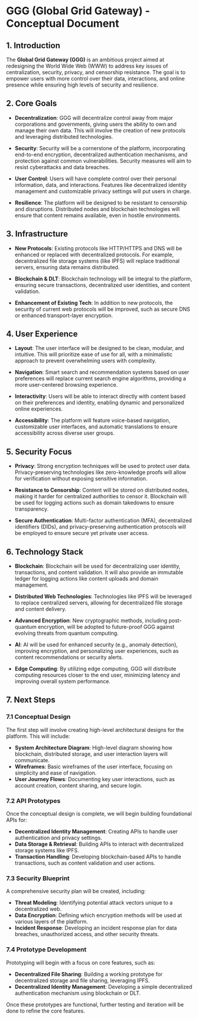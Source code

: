 # GGG (Global Grid Gateway) - Conceptual Document

## 1. Introduction

The **Global Grid Gateway (GGG)** is an ambitious project aimed at redesigning the World Wide Web (WWW) to address key issues of centralization, security, privacy, and censorship resistance. The goal is to empower users with more control over their data, interactions, and online presence while ensuring high levels of security and resilience.

## 2. Core Goals

- **Decentralization**: GGG will decentralize control away from major corporations and governments, giving users the ability to own and manage their own data. This will involve the creation of new protocols and leveraging distributed technologies.
  
- **Security**: Security will be a cornerstone of the platform, incorporating end-to-end encryption, decentralized authentication mechanisms, and protection against common vulnerabilities. Security measures will aim to resist cyberattacks and data breaches.

- **User Control**: Users will have complete control over their personal information, data, and interactions. Features like decentralized identity management and customizable privacy settings will put users in charge.

- **Resilience**: The platform will be designed to be resistant to censorship and disruptions. Distributed nodes and blockchain technologies will ensure that content remains available, even in hostile environments.

## 3. Infrastructure

- **New Protocols**: Existing protocols like HTTP/HTTPS and DNS will be enhanced or replaced with decentralized protocols. For example, decentralized file storage systems (like IPFS) will replace traditional servers, ensuring data remains distributed.

- **Blockchain & DLT**: Blockchain technology will be integral to the platform, ensuring secure transactions, decentralized user identities, and content validation.

- **Enhancement of Existing Tech**: In addition to new protocols, the security of current web protocols will be improved, such as secure DNS or enhanced transport-layer encryption.

## 4. User Experience

- **Layout**: The user interface will be designed to be clean, modular, and intuitive. This will prioritize ease of use for all, with a minimalistic approach to prevent overwhelming users with complexity.

- **Navigation**: Smart search and recommendation systems based on user preferences will replace current search engine algorithms, providing a more user-centered browsing experience.

- **Interactivity**: Users will be able to interact directly with content based on their preferences and identity, enabling dynamic and personalized online experiences.

- **Accessibility**: The platform will feature voice-based navigation, customizable user interfaces, and automatic translations to ensure accessibility across diverse user groups.

## 5. Security Focus

- **Privacy**: Strong encryption techniques will be used to protect user data. Privacy-preserving technologies like zero-knowledge proofs will allow for verification without exposing sensitive information.

- **Resistance to Censorship**: Content will be stored on distributed nodes, making it harder for centralized authorities to censor it. Blockchain will be used for logging actions such as domain takedowns to ensure transparency.

- **Secure Authentication**: Multi-factor authentication (MFA), decentralized identifiers (DIDs), and privacy-preserving authentication protocols will be employed to ensure secure yet private user access.

## 6. Technology Stack

- **Blockchain**: Blockchain will be used for decentralizing user identity, transactions, and content validation. It will also provide an immutable ledger for logging actions like content uploads and domain management.

- **Distributed Web Technologies**: Technologies like IPFS will be leveraged to replace centralized servers, allowing for decentralized file storage and content delivery.

- **Advanced Encryption**: New cryptographic methods, including post-quantum encryption, will be adopted to future-proof GGG against evolving threats from quantum computing.

- **AI**: AI will be used for enhanced security (e.g., anomaly detection), improving encryption, and personalizing user experiences, such as content recommendations or security alerts.

- **Edge Computing**: By utilizing edge computing, GGG will distribute computing resources closer to the end user, minimizing latency and improving overall system performance.

## 7. Next Steps

### 7.1 Conceptual Design

The first step will involve creating high-level architectural designs for the platform. This will include:
- **System Architecture Diagram**: High-level diagram showing how blockchain, distributed storage, and user interaction layers will communicate.
- **Wireframes**: Basic wireframes of the user interface, focusing on simplicity and ease of navigation.
- **User Journey Flows**: Documenting key user interactions, such as account creation, content sharing, and secure login.

### 7.2 API Prototypes

Once the conceptual design is complete, we will begin building foundational APIs for:
- **Decentralized Identity Management**: Creating APIs to handle user authentication and privacy settings.
- **Data Storage & Retrieval**: Building APIs to interact with decentralized storage systems like IPFS.
- **Transaction Handling**: Developing blockchain-based APIs to handle transactions, such as content validation and user actions.

### 7.3 Security Blueprint

A comprehensive security plan will be created, including:
- **Threat Modeling**: Identifying potential attack vectors unique to a decentralized web.
- **Data Encryption**: Defining which encryption methods will be used at various layers of the platform.
- **Incident Response**: Developing an incident response plan for data breaches, unauthorized access, and other security threats.

### 7.4 Prototype Development

Prototyping will begin with a focus on core features, such as:
- **Decentralized File Sharing**: Building a working prototype for decentralized storage and file sharing, leveraging IPFS.
- **Decentralized Identity Management**: Developing a simple decentralized authentication mechanism using blockchain or DLT.
  
Once these prototypes are functional, further testing and iteration will be done to refine the core features.
